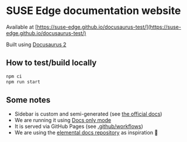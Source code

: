 # SUSE Edge documentation website

Available at [https://suse-edge.github.io/docusaurus-test/](https://suse-edge.github.io/docusaurus-test/)

Built using [Docusaurus 2](https://docusaurus.io/)

## How to test/build locally

```bash
npm ci
npm run start
```

## Some notes

* Sidebar is custom and semi-generated (see [the official docs](https://docusaurus.io/docs/sidebar/autogenerated))
* We are running it using [Docs only mode](https://docusaurus.io/docs/docs-introduction#docs-only-mode)
* It is served via GitHub Pages (see [.github/workflows](.github/workflows))
* We are using the [elemental docs repository](https://github.com/rancher/elemental-docs) as inspiration 🙂
